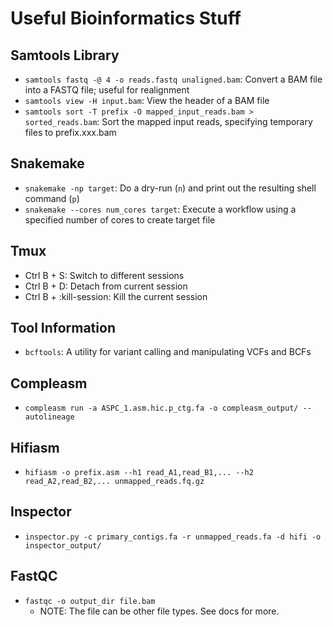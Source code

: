 # Useful Bioinformatics Stuff

## Samtools Library
- `samtools fastq -@ 4 -o reads.fastq unaligned.bam`: Convert a BAM file into a FASTQ file; useful for realignment
- `samtools view -H input.bam`: View the header of a BAM file
- `samtools sort -T prefix -O mapped_input_reads.bam > sorted_reads.bam`: Sort the mapped input reads, specifying temporary files to prefix.xxx.bam

## Snakemake
- `snakemake -np target`: Do a dry-run (`n`) and print out the resulting shell command (`p`)
- `snakemake --cores num_cores target`: Execute a workflow using a specified number of cores to create target file

## Tmux
- Ctrl B + S: Switch to different sessions
- Ctrl B + D: Detach from current session
- Ctrl B + :kill-session: Kill the current session

## Tool Information
- `bcftools`: A utility for variant calling and manipulating VCFs and BCFs

## Compleasm
- `compleasm run -a ASPC_1.asm.hic.p_ctg.fa -o compleasm_output/ --autolineage`

## Hifiasm
- `hifiasm -o prefix.asm --h1 read_A1,read_B1,... --h2 read_A2,read_B2,... unmapped_reads.fq.gz`

## Inspector
- `inspector.py -c primary_contigs.fa -r unmapped_reads.fa -d hifi -o inspector_output/`

## FastQC
- `fastqc -o output_dir file.bam`
  - NOTE: The file can be other file types. See docs for more.
